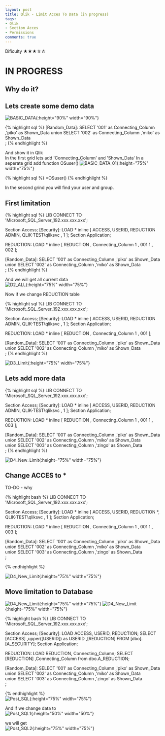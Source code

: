 ```yaml
---
layout: post
title: Qlik - Limit Acces To Data (in progress)
tags:
- Qlik
- Section Acces
- Permissions
comments: true
---
```

Dificulty ★★★☆☆

# IN PROGRESS



## Why do it?

  
 
## Lets create some demo data
![BASIC_DATA](/img/20210915_0008/BASIC_DATA.png){:height="90%" width="90%"} 

{% highlight sql %}
[Random_Data]:
SELECT '001'  as Connecting_Column
      ,'piko' as Shown_Data
      union
SELECT '002' as Connecting_Column
      ,'miko' as Shown_Data     
;
{% endhighlight %}
  
  
  
And show it in Qlik  
In the first grid lets add 'Connecting_Column' and 'Shown_Data'
In a seperate grid add function OSuser()
![BASIC_DATA_01](/img/20210915_0008/BASIC_DATA_01.png){:height="75%" width="75%"}


  
{% highlight sql %}
=OSuser()
{% endhighlight %}

In the second grind you will find your user and group.  
  
## First limitation
  
{% highlight sql %}
LIB CONNECT TO 'Microsoft_SQL_Server_192.xxx.xxx.xxx';


Section Access;
[Security]:
LOAD * inline [
ACCESS, USERID, REDUCTION
ADMIN, QLIK-TEST\qliksvc ,  1
];
Section Application;


REDUCTION:
LOAD * inline [
REDUCTION , Connecting_Column
1 , 001
1 , 002
];


[Random_Data]:
SELECT '001'  as Connecting_Column
      ,'piko' as Shown_Data
      union
SELECT '002' as Connecting_Column
      ,'miko' as Shown_Data     
;
{% endhighlight %}

And we will get all current data <br />
![D2_ALL](/img/20210915_0008/D2_ALL.png){:height="75%" width="75%"}
  
Now if we change REDUCTION table <br />

{% highlight sql %}
LIB CONNECT TO 'Microsoft_SQL_Server_192.xxx.xxx.xxx';


Section Access;
[Security]:
LOAD * inline [
ACCESS, USERID, REDUCTION
ADMIN, QLIK-TEST\qliksvc ,  1
];
Section Application;


REDUCTION:
LOAD * inline [
REDUCTION , Connecting_Column
1 , 001
];


[Random_Data]:
SELECT '001'  as Connecting_Column
      ,'piko' as Shown_Data
      union
SELECT '002' as Connecting_Column
      ,'miko' as Shown_Data     
;
{% endhighlight %}
  

![D3_Limit](/img/20210915_0008/D3_Limit.png){:height="75%" width="75%"}  
  
## Lets add more data
  
{% highlight sql %}
LIB CONNECT TO 'Microsoft_SQL_Server_192.xxx.xxx.xxx';


Section Access;
[Security]:
LOAD * inline [
ACCESS, USERID, REDUCTION
ADMIN, QLIK-TEST\qliksvc ,  1
];
Section Application;


REDUCTION:
LOAD * inline [
REDUCTION , Connecting_Column
1 , 001
1 , 003
];


[Random_Data]:
SELECT '001'  as Connecting_Column
      ,'piko' as Shown_Data
union
SELECT '002' as Connecting_Column
      ,'miko' as Shown_Data     
union
SELECT '003' as Connecting_Column
      ,'zingo' as Shown_Data    
;
{% endhighlight %}  

![D4_New_Limit](/img/20210915_0008/D4_New_Limit.png){:height="75%" width="75%"}   

## Change ACCES to *  

TO-DO - why
  
{% highlight bash %}
LIB CONNECT TO 'Microsoft_SQL_Server_192.xxx.xxx.xxx';


Section Access;
[Security]:
LOAD * inline [
ACCESS, USERID, REDUCTION
*, QLIK-TEST\qliksvc ,  1
];
Section Application;


REDUCTION:
LOAD * inline [
REDUCTION , Connecting_Column
1 , 001
1 , 003
];


[Random_Data]:
SELECT '001'  as Connecting_Column
      ,'piko' as Shown_Data
union
SELECT '002' as Connecting_Column
      ,'miko' as Shown_Data     
union
SELECT '003' as Connecting_Column
      ,'zingo' as Shown_Data    
;

{% endhighlight %}  
  
![D4_New_Limit](/img/20210915_0008/D4_New_Limit.png){:height="75%" width="75%"}     
  
## Move limitation to Database
![D4_New_Limit](/img/20210915_0008/SQL1.png){:height="75%" width="75%"}
![D4_New_Limit](/img/20210915_0008/SQL2.png){:height="75%" width="75%"}

{% highlight bash %}
LIB CONNECT TO 'Microsoft_SQL_Server_192.xxx.xxx.xxx';


Section Access;
[Security]:
LOAD ACCESS, USERID, REDUCTION;
SELECT [ACCESS]
      ,upper([USERID]) as USERID
      ,[REDUCTION]
FROM [dbo].[A_SECURITY];
Section Application;


REDUCTION:
LOAD REDUCTION, Connecting_Column;
SELECT [REDUCTION]
      ,Connecting_Column
      from dbo.A_REDUCTION;



[Random_Data]:
SELECT '001'  as Connecting_Column
      ,'piko' as Shown_Data
union
SELECT '002'  as Connecting_Column
      ,'miko' as Shown_Data     
union
SELECT '003'   as Connecting_Column
      ,'zingo' as Shown_Data    
;

{% endhighlight %} <br />
![Post_SQL](/img/20210915_0008/Post_SQL.png){:height="75%" width="75%"}     
  
And if we change data to <br />
![Post_SQL1](/img/20210915_0008/Post_SQL1.png){:height="50%" width="50%"}       

we will get  <br />
![Post_SQL2](/img/20210915_0008/Post_SQL2.png){:height="75%" width="75%"}    
